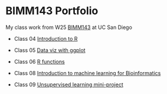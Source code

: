 # BIMM143 Portfolio

My class work from W25 [BIMM143](https://bioboot.github.io/bimm143_W25/) at UC San Diego

- Class 04 [Introduction to R](https://htmlpreview.github.io/?https://raw.githubusercontent.com/aaleung1/bimm-143/refs/heads/main/Class04/class04.html)

- Class 05 [Data viz with ggplot]()

- Class 06 [R functions]()

- Class 08 [Introduction to machine learning for Bioinformatics]()

- Class 09 [Unsupervised learning mini-project]()
